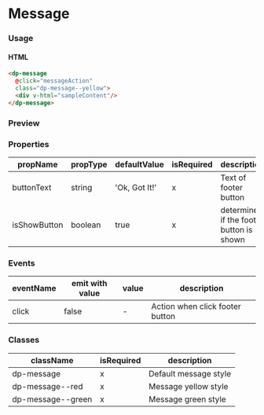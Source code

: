 # Message

### Usage

#### HTML

```HTML
<dp-message
  @click="messageAction"
  class="dp-message--yellow">
  <div v-html="sampleContent"/>
</dp-message>
```

### Preview
<!-- STORY -->

### Properties
| propName     | propType      | defaultValue | isRequired | description |
|--------------|---------------|--------------|------------| ------------|
| buttonText   | string        | 'Ok, Got It!'| x          | Text of footer button |
| isShowButton | boolean       | true         | x          | determine if the footer button is shown |

### Events
| eventName     | emit with value |  value  | description |
|---------------|-----------------|---------|  ---------  |
| click         |      false      |    -    | Action when click footer button|

### Classes
| className | isRequired | description |
|---------- |------------| ------------ |
| dp-message|      x     |       Default message style     |
| dp-message--red  |      x     |       Message yellow style     |
| dp-message--green  |      x     |       Message green style     |
